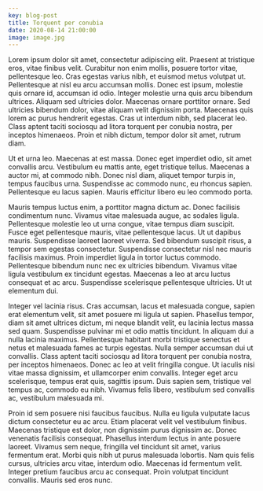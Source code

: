 ```yaml
---
key: blog-post
title: Torquent per conubia
date: 2020-08-14 21:00:00
image: image.jpg
---
```


Lorem ipsum dolor sit amet, consectetur adipiscing elit. Praesent at tristique eros, vitae finibus velit. Curabitur non enim mollis, posuere tortor vitae, pellentesque leo. Cras egestas varius nibh, et euismod metus volutpat ut. Pellentesque at nisl eu arcu accumsan mollis. Donec est ipsum, molestie quis ornare id, accumsan id odio. Integer molestie urna quis arcu bibendum ultrices. Aliquam sed ultricies dolor. Maecenas ornare porttitor ornare. Sed ultricies bibendum dolor, vitae aliquam velit dignissim porta. Maecenas quis lorem ac purus hendrerit egestas. Cras ut interdum nibh, sed placerat leo. Class aptent taciti sociosqu ad litora torquent per conubia nostra, per inceptos himenaeos. Proin et nibh dictum, tempor dolor sit amet, rutrum diam.

Ut et urna leo. Maecenas at est massa. Donec eget imperdiet odio, sit amet convallis arcu. Vestibulum eu mattis ante, eget tristique tellus. Maecenas a auctor mi, at commodo nibh. Donec nisl diam, aliquet tempor turpis in, tempus faucibus urna. Suspendisse ac commodo nunc, eu rhoncus sapien. Pellentesque eu lacus sapien. Mauris efficitur libero eu leo commodo porta.

Mauris tempus luctus enim, a porttitor magna dictum ac. Donec facilisis condimentum nunc. Vivamus vitae malesuada augue, ac sodales ligula. Pellentesque molestie leo ut urna congue, vitae tempus diam suscipit. Fusce eget pellentesque mauris, vitae pellentesque lacus. Ut ut dapibus mauris. Suspendisse laoreet laoreet viverra. Sed bibendum suscipit risus, a tempor sem egestas consectetur. Suspendisse consectetur nisl nec mauris facilisis maximus. Proin imperdiet ligula in tortor luctus commodo. Pellentesque bibendum nunc nec ex ultricies bibendum. Vivamus vitae ligula vestibulum ex tincidunt egestas. Maecenas a leo at arcu luctus consequat et ac arcu. Suspendisse scelerisque pellentesque ultricies. Ut ut elementum dui.

Integer vel lacinia risus. Cras accumsan, lacus et malesuada congue, sapien erat elementum velit, sit amet posuere mi ligula ut sapien. Phasellus tempor, diam sit amet ultrices dictum, mi neque blandit velit, eu lacinia lectus massa sed quam. Suspendisse pulvinar mi et odio mattis tincidunt. In aliquam dui a nulla lacinia maximus. Pellentesque habitant morbi tristique senectus et netus et malesuada fames ac turpis egestas. Nulla semper accumsan dui ut convallis. Class aptent taciti sociosqu ad litora torquent per conubia nostra, per inceptos himenaeos. Donec ac leo at velit fringilla congue. Ut iaculis nisi vitae massa dignissim, et ullamcorper enim convallis. Integer eget arcu scelerisque, tempus erat quis, sagittis ipsum. Duis sapien sem, tristique vel tempus ac, commodo eu nibh. Vivamus felis libero, vestibulum sed convallis ac, vestibulum malesuada mi.

Proin id sem posuere nisi faucibus faucibus. Nulla eu ligula vulputate lacus dictum consectetur eu ac arcu. Etiam placerat velit vel vestibulum finibus. Maecenas tristique est dolor, non dignissim purus dignissim ac. Donec venenatis facilisis consequat. Phasellus interdum lectus in ante posuere laoreet. Vivamus sem neque, fringilla vel tincidunt sit amet, varius fermentum erat. Morbi quis nibh ut purus malesuada lobortis. Nam quis felis cursus, ultricies arcu vitae, interdum odio. Maecenas id fermentum velit. Integer pretium faucibus arcu ac consequat. Proin volutpat tincidunt convallis. Mauris sed eros nunc.
